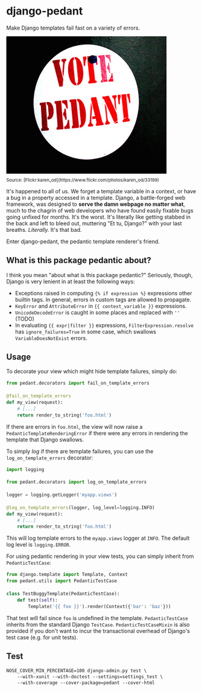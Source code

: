 # django-pedant

Make Django templates fail fast on a variety of errors.

<img src="vote_pedant.jpg" alt="This image is slightly off center."/>
<br><sub>Source: [Flickr:karen_od](https://www.flickr.com/photos/karen_od/33199)</sub>

It's happened to all of us. We forget a template variable in a context, or
have a bug in a property accessed in a template. Django, a battle-forged web
framework, was designed to **serve the damn webpage no matter what**, much to
the chagrin of web developers who have found easily fixable bugs going unfixed
for months. It's the worst. It's literally like getting stabbed in the back and left to
bleed out, muttering "Et tu, Django?" with your last breaths. *Literally.* It's
that bad.

Enter django-pedant, the pedantic template renderer's friend.

## What is this package pedantic about?
I think you mean "about what is this package pedantic?" Seriously, though, Django
is very lenient in at least the following ways:
- Exceptions raised in computing `{% if expression %}` expressions other builtin tags.
  In general, errors in custom tags are allowed to propagate.
- `KeyError` and `AttributeError` in `{{ context_variable }}` expressions.
- `UnicodeDecodeError` is caught in some places and replaced with `''` (TODO)
- In evaluating `{{ expr|filter }}` expressions, `FilterExpression.resolve` has
  `ignore_failures=True` in some case, which swallows `VariableDoesNotExist` errors.

## Usage

To decorate your view which might hide template failures, simply do:
```python
from pedant.decorators import fail_on_template_errors

@fail_on_template_errors
def my_view(request):
    # [...]
    return render_to_string('foo.html')
```

If there are errors in `foo.html`, the view will now raise a `PedanticTemplateRenderingError`
if there were any errors in rendering the template that Django swallows.

To simply *log* if there are template failures, you can use the `log_on_template_errors` decorator:
```python
import logging

from pedant.decorators import log_on_template_errors

logger = logging.getLogger('myapp.views')

@log_on_template_errors(logger, log_level=logging.INFO)
def my_view(request):
    # [...]
    return render_to_string('foo.html')
```
This will log template errors to the `myapp.views` logger at `INFO`. The default log level
is `logging.ERROR`.

For using pedantic rendering in your view tests, you can simply inherit from `PedanticTestCase`:
```python
from django.template import Template, Context
from pedant.utils import PedanticTestCase

class TestBuggyTemplate(PedanticTestCase):
    def test(self):
        Template('{{ foo }}').render(Context({'bar': 'baz'}))
```
That test will fail since `foo` is undefined in the template. `PedanticTestCase` inherits from
the standard Django `TestCase`. `PedanticTestCaseMixin` is also provided if you don't want to
incur the transactional overhead of Django's test case (e.g. for unit tests).


## Test

```
NOSE_COVER_MIN_PERCENTAGE=100 django-admin.py test \
    --with-xunit --with-doctest --settings=settings_test \
    --with-coverage --cover-package=pedant --cover-html
```
